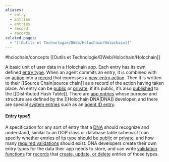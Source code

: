 ```yaml
---
aliases:
  - entry
  - Entries
  - entries
  - record
  - records
related pages:
  - "[[Outils et Technologie/DWeb/Holochain/Holochain]]"
---
```


#holochain/concepts
[[Outils et Technologie/DWeb/Holochain/Holochain]]

A basic unit of user data in a Holochain app. Each entry has its own defined [entry type](https://developer.holochain.org/glossary/#entry-type). When an agent commits an entry, it is combined with an [action](https://developer.holochain.org/glossary/#action) into a [record](https://developer.holochain.org/glossary/#record) that expresses a [new-entry action](https://developer.holochain.org/glossary/#new-entry-action). Then it is written to their [[Source Chain|source chain]] as a record of the action having taken place. An entry can be [public](https://developer.holochain.org/glossary/#public-entry) or [private](https://developer.holochain.org/glossary/#private-entry); if it’s public, it’s also [published](https://developer.holochain.org/glossary/#publish) to the [[Distributed Hash Table]]. There are [app entries](https://developer.holochain.org/glossary/#app-entry) whose purpose and structure are defined by the [[Holochain DNA|DNA]] developer, and there are special [system entries](https://developer.holochain.org/glossary/#system-entry) such as an [agent ID entry](https://developer.holochain.org/glossary/#agent-id-entry).

#### Entry type[¶](https://developer.holochain.org/glossary/#entry-type "Permanent link")

A specification for any sort of entry that a [DNA](https://developer.holochain.org/glossary/#dna) should recognize and understand, similar to an OOP class or database table schema. It can specify whether entries of its type should be [public](https://developer.holochain.org/glossary/#public-entry) or [private](https://developer.holochain.org/glossary/#private-entry), and how many [required validations](https://developer.holochain.org/glossary/#required-validation) should exist. DNA developers create their own entry types for the data their app needs to store, and can write [validation functions](https://developer.holochain.org/glossary/#validation-function) for [records](https://developer.holochain.org/glossary/#record) that [create, update, or delete](https://developer.holochain.org/glossary/#create-read-update-delete-crud) entries of those types.
